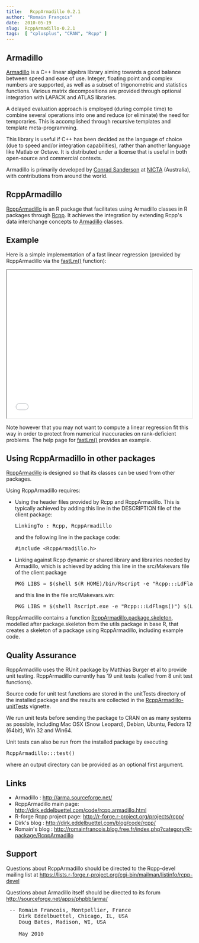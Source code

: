 ```yaml
---
title:   RcppArmadillo 0.2.1
author: "Romain François"
date:  2010-05-19
slug:  RcppArmadillo-0.2.1
tags:  [ "cplusplus", "CRAN", "Rcpp" ]
---
```

<div class="post-content">
<h2>Armadillo</h2>

<p><a href="http://arma.sourceforge.net/">Armadillo</a> is a C++ linear algebra library aiming towards a good balance
between speed and ease of use. Integer, floating point and complex numbers
are supported, as well as a subset of trigonometric and statistics
functions. Various matrix decompositions are provided through optional
integration with LAPACK and ATLAS libraries.</p>

<p>A delayed evaluation approach is employed (during compile time) to combine
several operations into one and reduce (or eliminate) the need for
temporaries.  This is accomplished through recursive templates and template
meta-programming.</p>

<p>This library is useful if C++ has been decided as the language of choice 
(due to speed and/or integration capabilities), rather than another language 
like Matlab or Octave. It is distributed under a license that is useful in 
both open-source and commercial contexts.</p>

<p>Armadillo is primarily developed by 
<a href="http://www.itee.uq.edu.au/~conrad/">Conrad Sanderson</a> at 
<a href="http://nicta.com.au/research/project_list">NICTA</a> (Australia),
with contributions from around the world.</p>


<h2>RcppArmadillo</h2>

<p><a href="http://dirk.eddelbuettel.com/code/rcpp.armadillo.html">RcppArmadillo</a> 
is an R package that facilitates using Armadillo classes
in R packages through <a href="http://dirk.eddelbuettel.com/code/rcpp.html">Rcpp</a>. 
It achieves the integration by extending Rcpp's
data interchange concepts to <a href="http://arma.sourceforge.net/">Armadillo</a> classes.</p>


<h2>Example</h2>

<p>Here is a simple implementation of a fast linear regression (provided by
RcppArmadillo via the
<a href="http://finzi.psych.upenn.edu/R/library/RcppArmadillo/html/fastLm.html">fastLm()</a> function):</p>

<iframe src="/public/packages/RcppArmadillo/fastlm.cpp.html" width="500" height="400"></iframe>

<p>Note however that you may not want to compute a linear regression fit this
way in order to protect from numerical inaccuracies on rank-deficient
problems. The help page for 
<a href="http://finzi.psych.upenn.edu/R/library/RcppArmadillo/html/fastLm.html">fastLm()</a> 
provides an example.</p>


<h2>Using RcppArmadillo in other packages</h2>

<p><a href="http://dirk.eddelbuettel.com/code/rcpp.armadillo.html">RcppArmadillo</a> 
is designed so that its classes can be used from other packages. </p>

<p>Using RcppArmadillo requires: </p>

<ul>
<li>
<p>Using the header files provided by Rcpp and RcppArmadillo. This is 
   typically achieved by adding this line in the DESCRIPTION file of the 
   client package:</p>
   
<pre>LinkingTo : Rcpp, RcppArmadillo</pre>
   
   <p>and the following line in the package code:</p> 
   
<pre>#include &lt;RcppArmadillo.h&gt;</pre>
</li>

<li>
<p>Linking against Rcpp dynamic or shared library and librairies needed
   by Armadillo, which is achieved by adding this line in the src/Makevars
   file of the client package</p> 
   
<pre>
PKG_LIBS = $(shell $(R_HOME)/bin/Rscript -e "Rcpp:::LdFlags()" ) $(LAPACK_LIBS) $(BLAS_LIBS) $(FLIBS)
</pre>

   <p>and this line in the file src/Makevars.win:</p> 
   
<pre>
PKG_LIBS = $(shell Rscript.exe -e "Rcpp:::LdFlags()") $(LAPACK_LIBS) $(BLAS_LIBS) $(FLIBS)
</pre>
</li>
</ul>
<p>RcppArmadillo contains a function 
<a href="http://finzi.psych.upenn.edu/R/library/RcppArmadillo/html/RcppArmadillo.package.skeleton.html">RcppArmadillo.package.skeleton</a>, modelled
after package.skeleton from the utils package in base R, that creates a 
skeleton of a package using RcppArmadillo, including example code.</p>


<h2>Quality Assurance</h2>

<p>RcppArmadillo uses the RUnit package by Matthias Burger et al to provide 
unit testing. RcppArmadillo currently has 19 unit tests (called from 8 unit 
test functions). </p>

<p>Source code for unit test functions are stored in the unitTests directory 
of the installed package and the results are collected in the 
<a href="http://cran.r-project.org/web/packages/RcppArmadillo/vignettes/RcppArmadillo-unitTests.pdf">RcppArmadillo-unitTests</a> vignette. </p>

<p>We run unit tests before sending the package to CRAN on as many systems as
possible, including Mac OSX (Snow Leopard), Debian, Ubuntu, Fedora 12
(64bit), Win 32 and Win64.</p>

<p>Unit tests can also be run from the installed package by executing</p>

<pre>RcppArmadillo:::test()</pre>

<p>where an output directory can be provided as an optional first argument.</p>


<h2>Links</h2>

<ul>
<li>Armadillo : <a href="http://arma.sourceforge.net/">http://arma.sourceforge.net/</a>  </li>
<li>RcppArmadillo main page: <a href="http://dirk.eddelbuettel.com/code/rcpp.armadillo.html">http://dirk.eddelbuettel.com/code/rcpp.armadillo.html</a>
</li>  
<li>R-forge Rcpp project page: <a href="http://r-forge.r-project.org/projects/rcpp/">http://r-forge.r-project.org/projects/rcpp/ </a>
</li>   
<li>Dirk's blog : <a href="http://dirk.eddelbuettel.com/blog/code/rcpp/">http://dirk.eddelbuettel.com/blog/code/rcpp/ </a>
</li>
<li>Romain's blog : <a href="http://romainfrancois.blog.free.fr/index.php?category/R-package/RcppArmadillo">http://romainfrancois.blog.free.fr/index.php?category/R-package/RcppArmadillo</a>
</li>
</ul>
<h2>Support</h2>

<p>Questions about RcppArmadillo should be directed to the Rcpp-devel mailing
list at
  <a href="https://lists.r-forge.r-project.org/cgi-bin/mailman/listinfo/rcpp-devel">https://lists.r-forge.r-project.org/cgi-bin/mailman/listinfo/rcpp-devel</a>
</p>

<p>Questions about Armadillo itself should be directed to its forum
<a href="http://sourceforge.net/apps/phpbb/arma/">http://sourceforge.net/apps/phpbb/arma/</a></p>


<pre> -- Romain Francois, Montpellier, France
    Dirk Eddelbuettel, Chicago, IL, USA
    Doug Bates, Madison, WI, USA

    May 2010
</pre>
</div>
